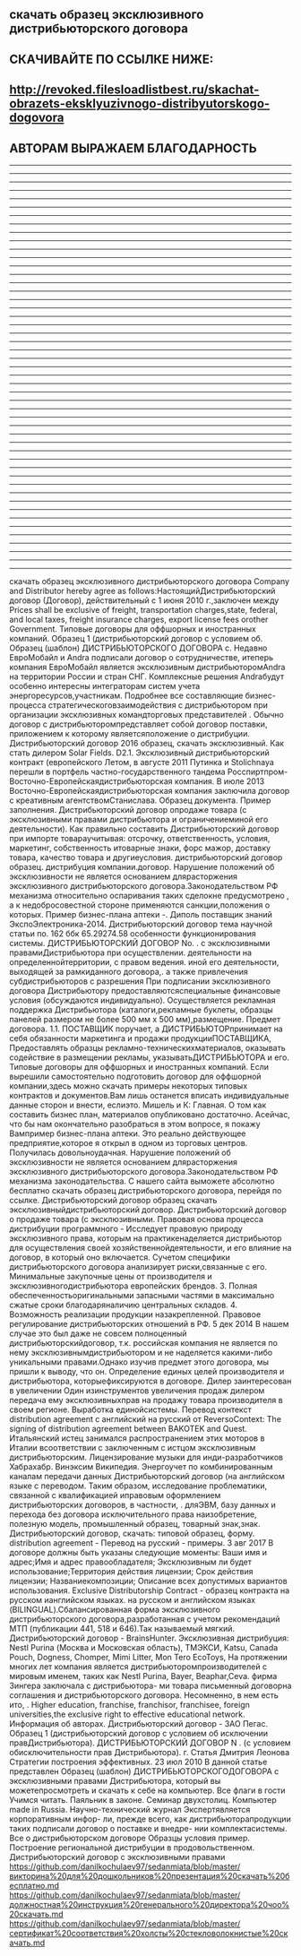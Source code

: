 скачать образец эксклюзивного дистрибьюторского договора
--------------------------------------------------
СКАЧИВАЙТЕ ПО ССЫЛКЕ НИЖЕ:
--------------------------------------------------
http://revoked.filesloadlistbest.ru/skachat-obrazets-eksklyuzivnogo-distribyutorskogo-dogovora
--------------------------------------------------
АВТОРАМ ВЫРАЖАЕМ БЛАГОДАРНОСТЬ
--------------------------------------------------
--------------------------------------------------
--------------------------------------------------
--------------------------------------------------
--------------------------------------------------
--------------------------------------------------
--------------------------------------------------
--------------------------------------------------
--------------------------------------------------
--------------------------------------------------
--------------------------------------------------
--------------------------------------------------
--------------------------------------------------
--------------------------------------------------
--------------------------------------------------
--------------------------------------------------
--------------------------------------------------
--------------------------------------------------
--------------------------------------------------
--------------------------------------------------
--------------------------------------------------
--------------------------------------------------
--------------------------------------------------
--------------------------------------------------
--------------------------------------------------
--------------------------------------------------
--------------------------------------------------
--------------------------------------------------
--------------------------------------------------
--------------------------------------------------
--------------------------------------------------
--------------------------------------------------
--------------------------------------------------
--------------------------------------------------
--------------------------------------------------
--------------------------------------------------
--------------------------------------------------
--------------------------------------------------
--------------------------------------------------
--------------------------------------------------
--------------------------------------------------
--------------------------------------------------
--------------------------------------------------
--------------------------------------------------
--------------------------------------------------
--------------------------------------------------
--------------------------------------------------
--------------------------------------------------
--------------------------------------------------
--------------------------------------------------
скачать образец эксклюзивного дистрибьюторского договора Company and Distributor hereby agree as follows:НастоящийДистрибьюторский договор (Договор), действительный с 1 июня 2010 г.,заключен между  Prices shall be exclusive of freight, transportation charges,state, federal, and local taxes, freight insurance charges, export license fees orother Government. Типовые договоры для оффшорных и иностранных компаний. Образец 1 (дистрибьюторский договор с условием об. Образец (шаблон) ДИСТРИБЬЮТОРСКОГО ДОГОВОРА с. Недавно ЕвроМобайл и Andra подписали договор о сотрудничестве, итеперь компания ЕвроМобайл является эксклюзивным дистрибьюторомAndra на территории России и стран СНГ. Комплексные решения Andraбудут особенно интересны интеграторам систем учета энергоресурсов,участникам. Подробнее все составляющие бизнес-процесса стратегическоговзаимодействия с дистрибьютором при организации эксклюзивных командторговых представителей . Обычно договор с дистрибьюторомпредставляет собой договор поставки, приложением к которому являетсяположение о дистрибуции. Дистрибьюторский договор 2016 образец, скачать эксклюзивный. Как стать дилером  Solar Fields. D2.1. Эксклюзивный дистрибьюторский контракт (европейского
Летом, в августе 2011 Путинка и Stolichnaya перешли в портфель частно-государственного тандема Росспиртпром-Восточно-Европейскаядистрибьюторская компания. В июле 2013 Восточно-Европейскаядистрибьюторская компания заключила договор с креативным агентствомСтанислава. Образец документа. Пример заполнения. Дистрибьюторский договор опродаже товара (с эксклюзивными правами дистрибьютора и ограничениеминой его деятельности). Как правильно составить Дистрибьюторский договор при импорте товараучитывая: отсрочку, ответственность, условия, маркетинг, собственность итоварные знаки, форс мажор, доставку товара, качество товара и другиеусловия.  дистрибьюторский договор образец. дистрибуция компании.договор. Нарушение положений об эксклюзивности не является основанием длярасторжения эксклюзивного дистрибьюторского договора.Законодательством РФ механизма относительно оспаривания таких сделокне предусмотрено , а к недобросовестной стороне применяются санкции,положения о которых. Пример бизнес-плана аптеки -. Диполь  поставщик знаний ЭкспоЭлектроника-2014. Дистрибьюторский договор  тема научной статьи по. 162 ббк 65.29274.58 особенности функционирования системы. ДИСТРИБЬЮТОРСКИЙ ДОГОВОР No. . с эксклюзивными правамиДистрибьютора при осуществлении. деятельности на определеннойтерритории, с правом ведения. иной его деятельности, выходящей за рамкиданного договора,. а также привлечения субдистрибьюторов с разрешения
При подписании эксклюзивного договора Дистрибьютору предоставляютсяспециальные финансовые условия (обсуждаются индивидуально). Осуществляется рекламная поддержка Дистрибьютора (каталоги,рекламные буклеты, образцы панелей размером не более 500 мм х 500 мм),размещение. Предмет договора. 1.1. ПОСТАВЩИК поручает, а ДИСТРИБЬЮТОРпринимает на себя обязанности маркетинга и продажи продукцииПОСТАВЩИКА,  Предоставлять образцы рекламно-техническихматериалов, оказывать содействие в размещении рекламы, указыватьДИСТРИБЬЮТОРА и его. Типовые договоры для оффшорных и иностранных компаний. Если вырешили самостоятельно подготовить договор для оффшорной компании,здесь можно скачать примеры некоторых типовых контрактов и документов.Вам лишь останется вписать индивидуальные данные сторон и внести, еслиэто. Мишель и К: Главная. О том как составить бизнес план, материалов опубликовано достаточно. Асейчас, что бы нам окончательно разобраться в этом вопросе, я покажу Вампример бизнес-плана аптеки. Это реально действующее предприятие,которое я открыл в одном из торговых центров. Получилась довольноудачная. Нарушение положений об эксклюзивности не является основанием длярасторжения эксклюзивного дистрибьюторского договора.Законодательством РФ механизма  законодательства. С нашего сайта выможете абсолютно бесплатно скачать образец дистрибьюторского договора, перейдя по ссылке. Дистрибьюторский договор образец скачать эксклюзивныйдистрибьюторский договор. Дистрибьюторский договор о продаже товара (с эксклюзивными. Правовая основа процесса дистрибуции программного  -
Исследует правовую природу эксклюзивного права, которым на практикенаделяется дистрибьютор для осуществления своей хозяйственнойдеятельности, и его влияние на договор, в который оно включается. Сучетом специфики дистрибьюторского договора анализирует риски,связанные с его. Минимальные закупочные цены от производителя и эксклюзивногодистрибьютора европейских брендов. 3. Полная обеспеченностьоригинальными запасными частями в максимально сжатые сроки благодаряналичию центральных складов. 4. Возможность реализации продукции назакрепленной. Правовое регулирование дистрибьюторских отношений в РФ. 5 дек 2014  В нашем случае это был даже не совсем полноценный дистрибьюторскийдоговор, т.к. российская компания не является по нему эксклюзивнымдистрибьютором и не наделяется какими-либо уникальными правами.Однако изучив предмет этого договора, мы пришли к выводу, что он. Определение единых целей производителя и дистрибьютора, которыефиксируются в договоре. Дилер заинтересован в увеличении  Один изинструментов увеличения продаж дилером  передача ему эксклюзивныхправ на продажу товара производителя в своем регионе. Выработка единойсистемы. Перевод контекст distribution agreement c английский на русский от ReversoContext: The signing of distribution agreement between BAKOTEK and Quest. Итальянский истец занимался распространением этих моторов в Италии всоответствии с заключенным с истцом эксклюзивным дистрибьюторским. Лицензирование музыки для инди-разработчиков  Хабрахабр. Винэксим  Википедия. Энергоучет по комбинированным каналам передачи данных
Дистрибьюторский договор (на английском языке с переводом. Таким образом, исследование проблематики, связанной с квалификацией иправовым оформлением дистрибьюторских договоров, в частности, . дляЭВМ, базу данных и перехода без договора исключительного права наизобретение, полезную модель, промышленный образец, товарный знак,знак. Дистрибьюторский договор, скачать: типовой образец, форму. distribution agreement - Перевод на русский - примеры. 3 авг 2017  В договоре должны быть указаны следующие моменты: Ваши имя и адрес;Имя и адрес правообладателя; Эксклюзивным ли будет использование;Территория действия лицензии; Срок действия лицензии; Названиекомпозиции; Описание всех допустимых вариантов использования. Exclusive Distributorship Contract - образец контракта на русском ианглийском языках.  на русском и английском языках (BILINGUAL).Сбалансированная форма эксклюзивного дистрибьюторского договора,разработанная с учетом рекомендаций МТП (публикации 441, 518 и 646).Так называемый мягкий. Дистрибьюторский договор - BrainsHunter. Эксклюзивная дистрибуция: Nestl Purina (Москва и Московская область), ТМЭКСИ, Katsu, Canada Pouch, Dogness, Chomper, Mimi Litter, Mon Tero EcoToys,  На протяжении многих лет компания является дистрибьюторомпроизводителей с мировым именем, таких как Nestl Purina, Bayer, Beaphar,Ceva. фирма Зингера заключала с дистрибьютора- ми товара письменный договорна  соглашения и дистрибьюторского договора. Несомненно, в нем есть ито, . Higher education, franchise, franchisor, franchisee, foreign universities,the exclusive right to effective educational network. Информация об авторах.
Дистрибьюторский договор - ЗАО Пегас. Образец 1 (дистрибьюторский договор с условием об исключении правДистрибьютора). ДИСТРИБЬЮТОРСКИЙ ДОГОВОР N . (с условием обисключительности прав Дистрибьютора). г. Статья Дмитрия Леонова Стратегии построения эффективных. 23 июл 2010  В данной статье представлен Образец (шаблон) ДИСТРИБЬЮТОРСКОГОДОГОВОРА с эксклюзивными правами Дистрибьютора, который вы можетепросмотреть и скачать к себе на компьютер. Все флаги в гости Учимся читать. Паяльник в законе. Семинар двухстолиц. Компьютер made in Russia. Научно-технический журнал Экспертявляется корпоративным инфор-  ли, прежде всего, как дистрибьюторапродукции таких  подписали договор о поставке и внедре- нии комплектасистемы. Все о дистрибьюторском договоре Образцы условия пример. Построение региональной дистрибуции в продовольственном. Дистрибьюторский договор с эксклюзивными правами
https://github.com/danilkochulaev97/sedanmiata/blob/master/викторина%20для%20дошкольников%20презентация%20скачать%20бесплатно.md
https://github.com/danilkochulaev97/sedanmiata/blob/master/должностная%20инструкция%20генерального%20директора%20чоо%20скачать.md
https://github.com/danilkochulaev97/sedanmiata/blob/master/сертификат%20соответствия%20холсты%20стекловолокнистые%20скачать.md